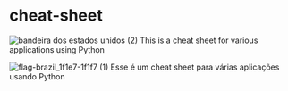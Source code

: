 # cheat-sheet

![bandeira dos estados unidos (2)](https://github.com/rafaelbkneip/cheat-sheet/assets/69248454/18a1e69e-cb09-49d1-b434-a0d96bd3bd14)
This is a cheat sheet for various applications using Python

![flag-brazil_1f1e7-1f1f7 (1)](https://github.com/rafaelbkneip/cheat-sheet/assets/69248454/2908a5bb-8737-4d4c-bfb5-b53c2b6a9c5f)
Esse é um cheat sheet para várias aplicações usando Python
